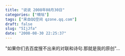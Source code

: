 ```yaml
---
title: "说说 2008年08月30日"
categories: ["嘀咕"]
tags: ["来自QQ空间 qzone.qq.com"]
draft: false
slug: "5IjJfa"
date: "2008-08-30 22:25:37"
---
```


"如果你们去百度搜不出来的对联和诗句.那就是我的原创"...
